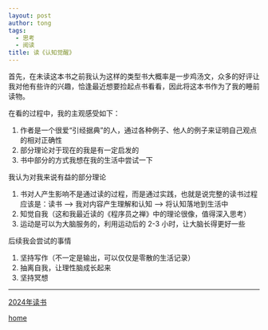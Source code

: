 ```yaml
---
layout: post
author: tong
tags:
  - 思考
  - 阅读
title: 读《认知觉醒》
---
```

首先，在未读这本书之前我认为这样的类型书大概率是一步鸡汤文，众多的好评让我对他有些许的兴趣，恰逢最近想要捡起点书看看，因此将这本书作为了我的睡前读物。

在看的过程中，我的主观感受如下：
1. 作者是一个很爱“引经据典”的人，通过各种例子、他人的例子来证明自己观点的相对正确性
2. 部分理论对于现在的我是有一定启发的
3. 书中部分的方式我想在我的生活中尝试一下

我认为对我来说有益的部分理论
1. 书对人产生影响不是通过读的过程，而是通过实践，也就是说完整的读书过程应该是：读书 ——> 我对内容产生理解和认知 ——> 将认知落地到生活中
2. 知觉自我（这和我最近读的《程序员之禅》中的理论很像，值得深入思考）
3. 运动是可以为大脑服务的，利用运动后的 2-3 小时，让大脑长得更好一些

后续我会尝试的事情
1. 坚持写作（不一定是输出，可以仅仅是零散的生活记录）
2. 抽离自我，让理性脑成长起来
3. 坚持冥想


---
[2024年读书](../2024年读书.md)

[home](../../index)